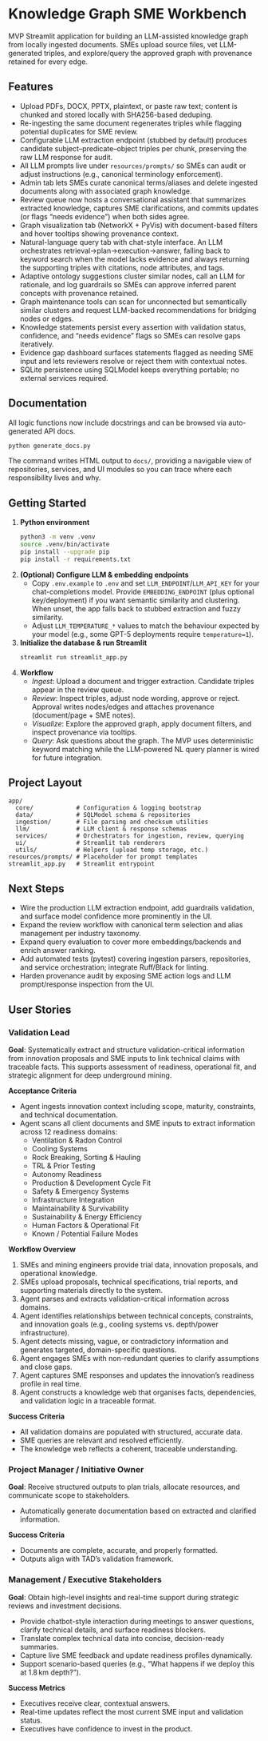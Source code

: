 # Knowledge Graph SME Workbench

MVP Streamlit application for building an LLM-assisted knowledge graph from locally ingested documents. SMEs upload source files, vet LLM-generated triples, and explore/query the approved graph with provenance retained for every edge.

## Features
- Upload PDFs, DOCX, PPTX, plaintext, or paste raw text; content is chunked and stored locally with SHA256-based deduping.
- Re-ingesting the same document regenerates triples while flagging potential duplicates for SME review.
- Configurable LLM extraction endpoint (stubbed by default) produces candidate subject–predicate–object triples per chunk, preserving the raw LLM response for audit.
- All LLM prompts live under `resources/prompts/` so SMEs can audit or adjust instructions (e.g., canonical terminology enforcement).
- Admin tab lets SMEs curate canonical terms/aliases and delete ingested documents along with associated graph knowledge.
- Review queue now hosts a conversational assistant that summarizes extracted knowledge, captures SME clarifications, and commits updates (or flags “needs evidence”) when both sides agree.
- Graph visualization tab (NetworkX + PyVis) with document-based filters and hover tooltips showing provenance context.
- Natural-language query tab with chat-style interface. An LLM orchestrates retrieval→plan→execution→answer, falling back to keyword search when the model lacks evidence and always returning the supporting triples with citations, node attributes, and tags.
- Adaptive ontology suggestions cluster similar nodes, call an LLM for rationale, and log guardrails so SMEs can approve inferred parent concepts with provenance retained.
- Graph maintenance tools can scan for unconnected but semantically similar clusters and request LLM-backed recommendations for bridging nodes or edges.
- Knowledge statements persist every assertion with validation status, confidence, and “needs evidence” flags so SMEs can resolve gaps iteratively.
- Evidence gap dashboard surfaces statements flagged as needing SME input and lets reviewers resolve or reject them with contextual notes.
- SQLite persistence using SQLModel keeps everything portable; no external services required.

## Documentation

All logic functions now include docstrings and can be browsed via auto-generated API docs.

```bash
python generate_docs.py
```

The command writes HTML output to `docs/`, providing a navigable view of repositories, services, and UI modules so you can trace where each responsibility lives and why.

## Getting Started
1. **Python environment**
   ```bash
   python3 -m venv .venv
   source .venv/bin/activate
   pip install --upgrade pip
   pip install -r requirements.txt
   ```
2. **(Optional) Configure LLM & embedding endpoints**
   - Copy `.env.example` to `.env` and set `LLM_ENDPOINT`/`LLM_API_KEY` for your chat-completions model. Provide `EMBEDDING_ENDPOINT` (plus optional key/deployment) if you want semantic similarity and clustering. When unset, the app falls back to stubbed extraction and fuzzy similarity.
   - Adjust `LLM_TEMPERATURE_*` values to match the behaviour expected by your model (e.g., some GPT-5 deployments require `temperature=1`).
3. **Initialize the database & run Streamlit**
   ```bash
   streamlit run streamlit_app.py
   ```
4. **Workflow**
   - *Ingest*: Upload a document and trigger extraction. Candidate triples appear in the review queue.
   - *Review*: Inspect triples, adjust node wording, approve or reject. Approval writes nodes/edges and attaches provenance (document/page + SME notes).
   - *Visualize*: Explore the approved graph, apply document filters, and inspect provenance via tooltips.
   - *Query*: Ask questions about the graph. The MVP uses deterministic keyword matching while the LLM-powered NL query planner is wired for future integration.

## Project Layout
```
app/
  core/            # Configuration & logging bootstrap
  data/            # SQLModel schema & repositories
  ingestion/       # File parsing and checksum utilities
  llm/             # LLM client & response schemas
  services/        # Orchestrators for ingestion, review, querying
  ui/              # Streamlit tab renderers
  utils/           # Helpers (upload temp storage, etc.)
resources/prompts/ # Placeholder for prompt templates
streamlit_app.py   # Streamlit entrypoint
```

## Next Steps
- Wire the production LLM extraction endpoint, add guardrails validation, and surface model confidence more prominently in the UI.
- Expand the review workflow with canonical term selection and alias management per industry taxonomy.
- Expand query evaluation to cover more embeddings/backends and enrich answer ranking.
- Add automated tests (pytest) covering ingestion parsers, repositories, and service orchestration; integrate Ruff/Black for linting.
- Harden provenance audit by exposing SME action logs and LLM prompt/response inspection from the UI.

## User Stories

### Validation Lead

**Goal**: Systematically extract and structure validation-critical information from innovation proposals and SME inputs to link technical claims with traceable facts. This supports assessment of readiness, operational fit, and strategic alignment for deep underground mining.

**Acceptance Criteria**

- Agent ingests innovation context including scope, maturity, constraints, and technical documentation.
- Agent scans all client documents and SME inputs to extract information across 12 readiness domains:
  - Ventilation & Radon Control
  - Cooling Systems
  - Rock Breaking, Sorting & Hauling
  - TRL & Prior Testing
  - Autonomy Readiness
  - Production & Development Cycle Fit
  - Safety & Emergency Systems
  - Infrastructure Integration
  - Maintainability & Survivability
  - Sustainability & Energy Efficiency
  - Human Factors & Operational Fit
  - Known / Potential Failure Modes

**Workflow Overview**

1. SMEs and mining engineers provide trial data, innovation proposals, and operational knowledge.
2. SMEs upload proposals, technical specifications, trial reports, and supporting materials directly to the system.
3. Agent parses and extracts validation-critical information across domains.
4. Agent identifies relationships between technical concepts, constraints, and innovation goals (e.g., cooling systems vs. depth/power infrastructure).
5. Agent detects missing, vague, or contradictory information and generates targeted, domain-specific questions.
6. Agent engages SMEs with non-redundant queries to clarify assumptions and close gaps.
7. Agent captures SME responses and updates the innovation’s readiness profile in real time.
8. Agent constructs a knowledge web that organises facts, dependencies, and validation logic in a traceable format.

**Success Criteria**

- All validation domains are populated with structured, accurate data.
- SME queries are relevant and resolved efficiently.
- The knowledge web reflects a coherent, traceable understanding.

### Project Manager / Initiative Owner

**Goal**: Receive structured outputs to plan trials, allocate resources, and communicate scope to stakeholders.

- Automatically generate documentation based on extracted and clarified information.

**Success Criteria**

- Documents are complete, accurate, and properly formatted.
- Outputs align with TAD’s validation framework.

### Management / Executive Stakeholders

**Goal**: Obtain high-level insights and real-time support during strategic reviews and investment decisions.

- Provide chatbot-style interaction during meetings to answer questions, clarify technical details, and surface readiness blockers.
- Translate complex technical data into concise, decision-ready summaries.
- Capture live SME feedback and update readiness profiles dynamically.
- Support scenario-based queries (e.g., “What happens if we deploy this at 1.8 km depth?”).

**Success Metrics**

- Executives receive clear, contextual answers.
- Real-time updates reflect the most current SME input and validation status.
- Executives have confidence to invest in the product.
